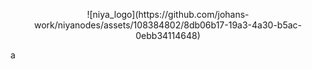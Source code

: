 <p align=center>
![niya_logo](https://github.com/johans-work/niyanodes/assets/108384802/8db06b17-19a3-4a30-b5ac-0ebb34114648)

  a
</p>
